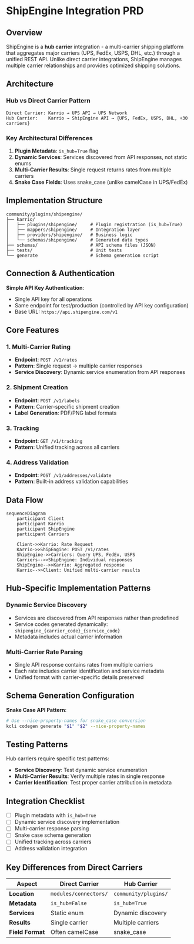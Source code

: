 # ShipEngine Integration PRD

## Overview

ShipEngine is a **hub carrier** integration - a multi-carrier shipping platform that aggregates major carriers (UPS, FedEx, USPS, DHL, etc.) through a unified REST API. Unlike direct carrier integrations, ShipEngine manages multiple carrier relationships and provides optimized shipping solutions.

## Architecture

### Hub vs Direct Carrier Pattern

```
Direct Carrier: Karrio → UPS API → UPS Network
Hub Carrier:    Karrio → ShipEngine API → {UPS, FedEx, USPS, DHL, +30 carriers}
```

### Key Architectural Differences

1. **Plugin Metadata**: `is_hub=True` flag
2. **Dynamic Services**: Services discovered from API responses, not static enums
3. **Multi-Carrier Results**: Single request returns rates from multiple carriers
4. **Snake Case Fields**: Uses snake_case (unlike camelCase in UPS/FedEx)

## Implementation Structure

```
community/plugins/shipengine/
├── karrio/
│   ├── plugins/shipengine/     # Plugin registration (is_hub=True)
│   ├── mappers/shipengine/     # Integration layer
│   ├── providers/shipengine/   # Business logic
│   └── schemas/shipengine/     # Generated data types
├── schemas/                    # API schema files (JSON)
├── tests/                      # Unit tests
└── generate                    # Schema generation script
```

## Connection & Authentication

**Simple API Key Authentication**:
- Single API key for all operations
- Same endpoint for test/production (controlled by API key configuration)
- Base URL: `https://api.shipengine.com/v1`

## Core Features

### 1. Multi-Carrier Rating
- **Endpoint**: `POST /v1/rates`
- **Pattern**: Single request → multiple carrier responses
- **Service Discovery**: Dynamic service enumeration from API responses

### 2. Shipment Creation
- **Endpoint**: `POST /v1/labels`
- **Pattern**: Carrier-specific shipment creation
- **Label Generation**: PDF/PNG label formats

### 3. Tracking
- **Endpoint**: `GET /v1/tracking`
- **Pattern**: Unified tracking across all carriers

### 4. Address Validation
- **Endpoint**: `POST /v1/addresses/validate`
- **Pattern**: Built-in address validation capabilities

## Data Flow

```mermaid
sequenceDiagram
    participant Client
    participant Karrio
    participant ShipEngine
    participant Carriers

    Client->>Karrio: Rate Request
    Karrio->>ShipEngine: POST /v1/rates
    ShipEngine->>Carriers: Query UPS, FedEx, USPS
    Carriers-->>ShipEngine: Individual responses
    ShipEngine-->>Karrio: Aggregated response
    Karrio-->>Client: Unified multi-carrier results
```

## Hub-Specific Implementation Patterns

### Dynamic Service Discovery
- Services are discovered from API responses rather than predefined
- Service codes generated dynamically: `shipengine_{carrier_code}_{service_code}`
- Metadata includes actual carrier information

### Multi-Carrier Rate Parsing
- Single API response contains rates from multiple carriers
- Each rate includes carrier identification and service metadata
- Unified format with carrier-specific details preserved

## Schema Generation Configuration

**Snake Case API Pattern**:
```bash
# Use --nice-property-names for snake_case conversion
kcli codegen generate "$1" "$2" --nice-property-names
```

## Testing Patterns

Hub carriers require specific test patterns:
- **Service Discovery**: Test dynamic service enumeration
- **Multi-Carrier Results**: Verify multiple rates in single response
- **Carrier Identification**: Test proper carrier attribution in metadata

## Integration Checklist

- [ ] Plugin metadata with `is_hub=True`
- [ ] Dynamic service discovery implementation
- [ ] Multi-carrier response parsing
- [ ] Snake case schema generation
- [ ] Unified tracking across carriers
- [ ] Address validation integration

## Key Differences from Direct Carriers

| Aspect | Direct Carrier | Hub Carrier |
|--------|----------------|-------------|
| **Location** | `modules/connectors/` | `community/plugins/` |
| **Metadata** | `is_hub=False` | `is_hub=True` |
| **Services** | Static enum | Dynamic discovery |
| **Results** | Single carrier | Multiple carriers |
| **Field Format** | Often camelCase | snake_case |
